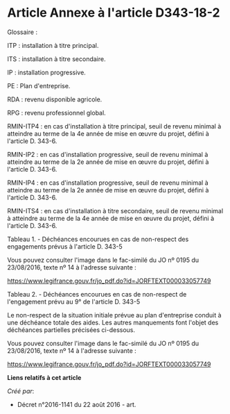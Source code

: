 # Article Annexe à l'article D343-18-2

Glossaire :

ITP : installation à titre principal.

ITS : installation à titre secondaire.

IP : installation progressive.

PE : Plan d'entreprise.

RDA : revenu disponible agricole.

RPG : revenu professionnel global.

RMIN-ITP4 : en cas d'installation à titre principal, seuil de revenu minimal à atteindre au terme de la 4e année de mise en
œuvre du projet, défini à l'article D. 343-6.

RMIN-IP2 : en cas d'installation progressive, seuil de revenu minimal à atteindre au terme de la 2e année de mise en œuvre du
projet, défini à l'article D. 343-6.

RMIN-IP4 : en cas d'installation progressive, seuil de revenu minimal à atteindre au terme de la 2e année de mise en œuvre du
projet, défini à l'article D. 343-6.

RMIN-ITS4 : en cas d'installation à titre secondaire, seuil de revenu minimal à atteindre au terme de la 4e année de mise en
œuvre du projet, défini à l'article D. 343-6.

Tableau 1. - Déchéances encourues en cas de non-respect des engagements prévus à l'article D. 343-5

Vous pouvez consulter l'image dans le fac-similé du JO nº 0195 du 23/08/2016, texte nº 14 à l'adresse suivante :

https://www.legifrance.gouv.fr/jo_pdf.do?id=JORFTEXT000033057749

Tableau 2. - Déchéances encourues en cas de non-respect de l'engagement prévu au 9° de l'article D. 343-5

Le non-respect de la situation initiale prévue au plan d'entreprise conduit à une déchéance totale des aides. Les autres
manquements font l'objet des déchéances partielles précisées ci-dessous.

Vous pouvez consulter l'image dans le fac-similé du JO nº 0195 du 23/08/2016, texte nº 14 à l'adresse suivante :

https://www.legifrance.gouv.fr/jo_pdf.do?id=JORFTEXT000033057749

**Liens relatifs à cet article**

_Créé par_:

  - Décret n°2016-1141 du 22 août 2016 - art.
